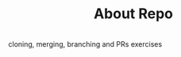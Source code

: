 <div align = "center">
  <h1> About Repo </h1>
</div>
<br>
cloning, merging, branching and PRs exercises

